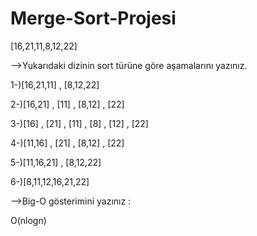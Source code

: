 # Merge-Sort-Projesi

[16,21,11,8,12,22] 

-->Yukarıdaki dizinin sort türüne göre aşamalarını yazınız.

1-)[16,21,11] , [8,12,22]

2-)[16,21] , [11] , [8,12] , [22]

3-)[16] , [21] , [11] , [8] , [12] , [22]

4-)[11,16] , [21] , [8,12] , [22]

5-)[11,16,21] , [8,12,22]

6-)[8,11,12,16,21,22]



-->Big-O gösterimini yazınız :

O(nlogn)
